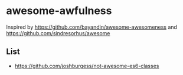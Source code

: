 # awesome-awfulness
Inspired by https://github.com/bayandin/awesome-awesomeness and https://github.com/sindresorhus/awesome

## List
- https://github.com/joshburgess/not-awesome-es6-classes
